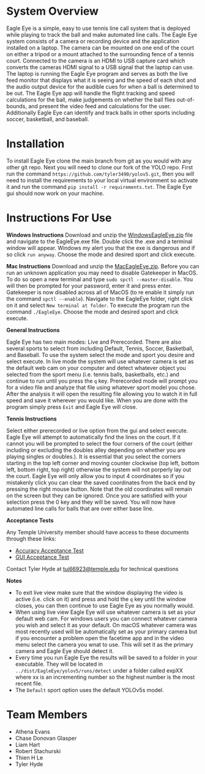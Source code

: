# System Overview
Eagle Eye is a simple, easy to use tennis line call system that is deployed while playing to track the ball and make automated line calls. The Eagle Eye system consists of a camera or recording device and the application installed on a laptop. The camera can be mounted on one end of the court on either a tripod or a mount attached to the surrounding fence of a tennis court. Connected to the camera is an HDMI to USB capture card which converts the cameras HDMI signal to a USB signal that the laptop can use. The laptop is running the Eagle Eye program and serves as both the live feed monitor that displays what it is seeing and the speed of each shot and the audio output device for the audible cues for when a ball is determined to be out. The Eagle Eye app will handle the flight tracking and speed calculations for the ball, make judgements on whether the ball flies out-of-bounds, and present the video feed and calculations for the user. Additionally Eagle Eye can identify and track balls in other sports including soccer, basketball, and baseball. 

# Installation
To install Eagle Eye clone the main branch from git as you would with any other git repo. Next you will need to clone our fork of the YOLO repo. First run the command `https://github.com/tyler3490/yolov5.git`, then you will need to install the requirements 
to your local virtual environment so activate it and run the command `pip install -r requirements.txt`. The Eagle Eye gui should now work on your machine. 

# Instructions For Use

**Windows Instructions**
Download and unzip the [WindowsEagleEye.zip](https://tuprd.sharepoint.com/:u:/s/EagleEye/EZXFDJXzZSRDk5I9dwcPEHUBOd3CoBiFnWjkQhwt94-DEg?e=UKYGbw) file and navigate to the EagleEye.exe file. Double click the .exe and a terminal window will appear. Windows my alert you that the exe is dangerous and if so click `run anyway`. Choose the mode and desired sport and click execute. 

**Mac Instructions**
Download and unzip the [MacEagleEye.zip](https://tuprd.sharepoint.com/:u:/s/EagleEye/EVWNe68L9LZGobgocKY4HHMBtRVB8Edu_URxnj--r-q8Zg?e=XyKXjP). Before you can run an unknown application you may need to disable Gatekeeper in MacOS. To do so open a new terminal and type `sudo spctl --master-disable`. You will then be prompted for your password, enter it and press enter. Gatekeeper is now disabled across all of MacOS (to re enable it simply run the command `spctl --enable`). Navigate to the EagleEye folder, right click on it and select `New terminal at folder`. To execute the program run the command `./EagleEye`. Choose the mode and desired sport and click execute.

**General Instructions**

Eagle Eye has two main modes: Live and Prerecorded. There are also several sports to select from including Default, Tennis, Soccer, Basketball, and Baseball. To use the system select the mode and sport you desire and select execute. In live mode the system will use whatever camera is set as the default web cam on your computer and detect whatever object you selected from the sport menu (i.e. tennis balls, basketballs, etc.) and continue to run until you press the `q` key. Prerecorded mode will prompt you for a video file and analyze that file using whatever sport model you chose. After the analysis it will open the resulting file allowing you to watch it in full speed and save it wherever you would like. When you are done with the program simply press `Exit` and Eagle Eye will close. 

**Tennis Instructions**

Select either prerecorded or live option from the gui and select execute. Eagle Eye will attempt to automatically find the lines on the court. If it cannot you will be prompted to select the four corners of the court (either including or excluding the doubles alley depending on whether you are playing singles or doubles.). It is essential that you select the corners starting in the top left corner and moving counter clockwise (top left, bottom left, bottom right, top right) otherwise the system will not porperly lay out the court. Eagle Eye will only allow you to input 4 coordinates so if you mistakenly click you can clear the saved coordinates from the back end by pressing the right mouse button. Note that the old coordinates will remain on the screen but they can be ignored. Once you are satisfied with your selection press the 0 key and they will be saved. You will now have automated line calls for balls that are over either base line. 

**Acceptance Tests**

Any Temple University member should have access to these documents through these links:
- [Accuracy Acceptance Test](https://tuprd.sharepoint.com/:x:/s/EagleEye/EWdHx1v9BtlFtRsry1cyuTQBJgaHO0FFUWlDnYv1JoK5iQ?e=4JadFO)
- [GUI Acceptance Test](https://tuprd.sharepoint.com/:x:/s/EagleEye/EYXqKU9iX8BMiINHc47md6kBV9MAz1nlXfk62hJFckyXQg?e=BbGhvO)

Contact Tyler Hyde at tuj66923@temple.edu for technical questions

**Notes**

- To exit live view make sure that the window displaying the video is active (i.e. click on it) and press and hold the `q` key until the window closes, you can then continue to use Eagle Eye as you normally would.
- When using live view Eagle Eye will use whatever camera is set as your default web cam. For windows users you can connect whatever camera you wish and select it as your default. On macOS whatever camera was most recently used will be automatically set as your primary camera but if you encounter a problem open the facetime app and in the video menu select the camera you wnat to use. This will set it as the primary camera and Eagle Eye should detect it. 
- Every time you run Eagle Eye the results will be saved to a folder in your executable. They will be located in `../dist/EagleEye/yolov5/runs/detect` under a folder called expXX where xx is an incrementing number so the highest number is the most recent file. 
- The `Default` sport option uses the default YOLOv5s model. 

# Team Members
- Athena Evans
- Chase Donovan Glasper
- Liam Hart
- Robert Stachurski
- Thien H Le
- Tyler Hyde
